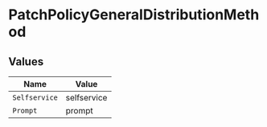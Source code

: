 # PatchPolicyGeneralDistributionMethod


## Values

| Name          | Value         |
| ------------- | ------------- |
| `Selfservice` | selfservice   |
| `Prompt`      | prompt        |